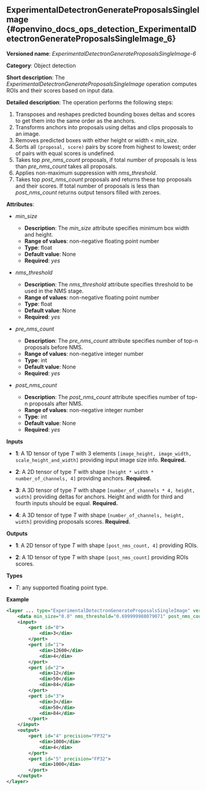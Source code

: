 ## ExperimentalDetectronGenerateProposalsSingleImage <a name="ExperimentalDetectronGenerateProposalsSingleImage"></a> {#openvino_docs_ops_detection_ExperimentalDetectronGenerateProposalsSingleImage_6}

**Versioned name**: *ExperimentalDetectronGenerateProposalsSingleImage-6*

**Category**: Object detection

**Short description**: The *ExperimentalDetectronGenerateProposalsSingleImage* operation computes ROIs and their scores 
based on input data.

**Detailed description**: The operation performs the following steps:

1.  Transposes and reshapes predicted bounding boxes deltas and scores to get them into the same order as the anchors.
2.  Transforms anchors into proposals using deltas and clips proposals to an image.
3.  Removes predicted boxes with either height or width < *min_size*.
4.  Sorts all `(proposal, score)` pairs by score from highest to lowest; order of pairs with equal scores is undefined.
5.  Takes top *pre_nms_count* proposals, if total number of proposals is less than *pre_nms_count* takes all proposals.
6.  Applies non-maximum suppression with *nms_threshold*.
7.  Takes top *post_nms_count* proposals and returns these top proposals and their scores. If total number of proposals 
is less than *post_nms_count* returns output tensors filled with zeroes.

**Attributes**:

* *min_size*

    * **Description**: The *min_size* attribute specifies minimum box width and height.
    * **Range of values**: non-negative floating point number
    * **Type**: float
    * **Default value**: None
    * **Required**: *yes*

* *nms_threshold*

    * **Description**: The *nms_threshold* attribute specifies threshold to be used in the NMS stage.
    * **Range of values**: non-negative floating point number
    * **Type**: float
    * **Default value**: None
    * **Required**: *yes*

* *pre_nms_count*

    * **Description**: The *pre_nms_count* attribute specifies number of top-n proposals before NMS.
    * **Range of values**: non-negative integer number
    * **Type**: int
    * **Default value**: None
    * **Required**: *yes*

* *post_nms_count*

    * **Description**: The *post_nms_count* attribute specifies number of top-n proposals after NMS.
    * **Range of values**: non-negative integer number
    * **Type**: int
    * **Default value**: None
    * **Required**: *yes*

**Inputs**

* **1**: A 1D tensor of type *T* with 3 elements `[image_height, image_width, scale_height_and_width]` providing input 
image size info. **Required.**

* **2**: A 2D tensor of type *T* with shape `[height * width * number_of_channels, 4]` providing anchors. **Required.**

* **3**: A 3D tensor of type *T* with shape `[number_of_channels * 4, height, width]` providing deltas for anchors. 
Height and width for third and fourth inputs should be equal. **Required.**

* **4**: A 3D tensor of type *T* with shape `[number_of_channels, height, width]` providing proposals scores. 
**Required.**

**Outputs**

* **1**: A 2D tensor of type *T* with shape `[post_nms_count, 4]` providing ROIs.

* **2**: A 1D tensor of type *T* with shape `[post_nms_count]` providing ROIs scores.

**Types**

* *T*: any supported floating point type.

**Example**

```xml
<layer ... type="ExperimentalDetectronGenerateProposalsSingleImage" version="opset6">
    <data min_size="0.0" nms_threshold="0.699999988079071" post_nms_count="1000" pre_nms_count="1000"/>
    <input>
        <port id="0">
            <dim>3</dim>
        </port>
        <port id="1">
            <dim>12600</dim>
            <dim>4</dim>
        </port>
        <port id="2">
            <dim>12</dim>
            <dim>50</dim>
            <dim>84</dim>
        </port>
        <port id="3">
            <dim>3</dim>
            <dim>50</dim>
            <dim>84</dim>
        </port>
    </input>
    <output>
        <port id="4" precision="FP32">
            <dim>1000</dim>
            <dim>4</dim>
        </port>
        <port id="5" precision="FP32">
            <dim>1000</dim>
        </port>
    </output>
</layer>
```
